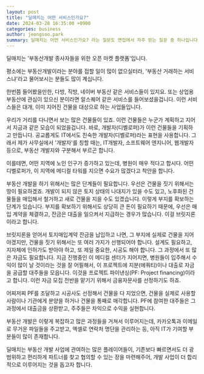 ```yaml
---
layout: post
title: "딜매치는 어떤 서비스인가요?"
date: 2024-03-28 16:35:00 +0900
categories: business
author: jeongsoo.park
summary: 딜매치는 어떤 서비스인가요? 라는 질문도 면접에서 자주 받는 질문 중 하나입니다. 부동산개발이라는 분야와, 딜매치 서비스를 간단히 설명해드립니다.
---
```

딜매치는 '부동산개발 종사자들을 위한 오픈 마켓 플랫폼'입니다.

평소에는 부동산개발이라는 분야를 접할 일이 많이 없으실터라, '부동산 거래하는 서비스냐'라고 물어보시는 분들도 많이 계십니다.

한번쯤 들어봤을만한, 다방, 직방, 네이버 부동산 같은 서비스들이 있지요. 또는 상업용 부동산에 관심이 있으신 분이라면 알스퀘어 같은 서비스를 들어보셨을겁니다. 이런 서비스들은 대개, 이미 지어진 건물을 대상으로 하는 사업들입니다.

우리가 거리를 다니면서 보는 많은 건물들이 있죠. 이런 건물들은 누군가 계획하고 지어서 지금과 같은 모습이 되었을겁니다. 바로, 개발자(디벨로퍼)가 이런 건물들을 기획하고 만듭니다. 공교롭게도 IT에서도 친숙한 개발자(디벨로퍼)라는 표현을 사용합니다. 그래서 제가 사무실에서 '개발자'를 칭할 때는, IT개발자, 소프트웨어 엔지니어, 웹개발자 등으로, 부동산 개발자와 구분해서 부르곤 합니다.

이를테면, 어떤 지역에 노인 인구가 증가하고 있는데, 병원이 매우 적다고 합시다. 어떤 디벨로퍼가, 이 지역에 메디컬 타워를 지으면 수요가 많겠다고 착안을 합니다.

부동산 개발을 하기 위해서는 많은 단계들이 필요합니다. 우선은 건물을 짓기 위해서는 땅이 필요하겠죠. 개발이 되지 않은 토지 상태의 나대지가 있을 수도 있고, 노후화된 건물들을 매입해서 철거하고 새로 건물을 지을 수도 있겠습니다. 이렇게 부지를 확보하는 단계가 있습니다. 부지를 확보하기 위해서도 상당히 큰 돈이 필요하기 때문에, 우선은 매입 계약을 체결하고, 잔금은 대출을 일으켜서 지급하는 경우가 많습니다. 이걸 브릿지론이라고 합니다.

브릿지론을 얻어서 토지매입계약 잔금을 납입하고 나면, 그 부지에 실제로 건물을 지어야겠지만, 건물을 짓기 위해서는 또 여러 가지가 선행되어야 합니다. 설계도 필요하고, 지자체에 인허가도 받아야 하고, 또 제일 중요한, 시공도 해야 합니다. 그 과정에서 또 많은 자금도 필요합니다. 지금 진행중인 이 메디컬 센터가 지어지면, 병원들이 입주해서 수익이 많이 날 것이라는 것을 잘 어필해서, 이 프로젝트에 지분(에쿼티)이나 대출로 자금을 공급할 대주들을 모읍니다. 이것을 프로젝트 파이낸싱(PF: Project financing)이라고 합니다. 이런 자금 모집 전반을 맡기기 위해서 금융자문사를 선정하기도 하죠.

어찌저찌 PF를 조달하고 시공사도 선정해서 건물을 다 지었으면, 건물을 실제로 사용할 사람이나 기관에게 분양을 하거나 건물을 통째로 매각합니다. PF에 참여한 대주들은 그 과정에서 대출금을 상환받고, 주주들은 차익으로 수익을 실현합니다.

부동산 개발은 이렇게 복잡하고 많은 과정들을 거쳐서 이루어지는데, 카카오톡과 이메일로 무거운 파일들을 주고받고, 엑셀로 연락처 명단을 관리하는 등, 아직 IT가 기여할 부분들이 많이 존재합니다. 

딜매치는 부동산 개발 사업에 관여하는 많은 플레이어들이, 기존보다 빠르면서도 더 광범위하고 편리하게 파트너를 찾고 협의할 수 있는 장을 마련해주어, 개발 사업이 더 합리적으로 이루어지는 것을 돕고자 합니다.
